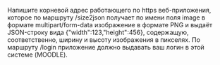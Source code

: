 Напишите корневой адрес работающего по https веб-приложения, которое по маршруту /size2json получает по имени поля image в формате multipart/form-data изображение в формате PNG и выдаёт JSON-строку вида {"width":123,"height":456}, содержащую, соответственно, ширину и высоту изображения в пикселях. По маршруту /login приложение должно выдавать ваш логин в этой системе (MOODLE).
